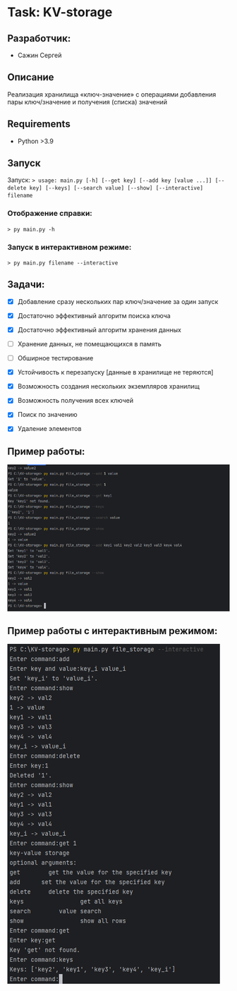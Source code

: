 # Task: KV-storage

## Разработчик:
- Сажин Сергей

## Описание
Реализация хранилища «ключ-значение» с операциями добавления пары ключ/значение и получения (списка) значений

## Requirements
* Python >3.9 


## Запуск
Запуск: `> usage: main.py [-h] [--get key] [--add key [value ...]] [--delete key] [--keys] [--search value] [--show] [--interactive] filename
`

### Отображение справки:   
`> py main.py -h`  
### Запуск в интерактивном режиме:   
`> py main.py filename --interactive`  

## Задачи:
- [x] Добавление сразу нескольких пар ключ/значение за один запуск
- [x] Достаточно эффективный алгоритм поиска ключа
- [x] Достаточно эффективный алгоритм хранения данных
- [ ] Хранение данных, не помещающихся в память
- [ ] Обширное тестирование
- [x] Устойчивость к перезапуску [данные в хранилище не теряются]
- [x] Возможность создания нескольких экземпляров хранилищ
- [x] Возможность получения всех ключей
- [x] Поиск по значению
- [x] Удаление элементов


## Пример работы:
![alt text](screens/Screenshot_1.png)
## Пример работы с интерактивным режимом:
![alt text](screens/Screenshot_2.png)


